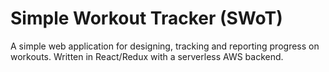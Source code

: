 # Simple Workout Tracker (SWoT)

A simple web application for designing, tracking and reporting progress on workouts. Written in React/Redux with a serverless AWS backend.
